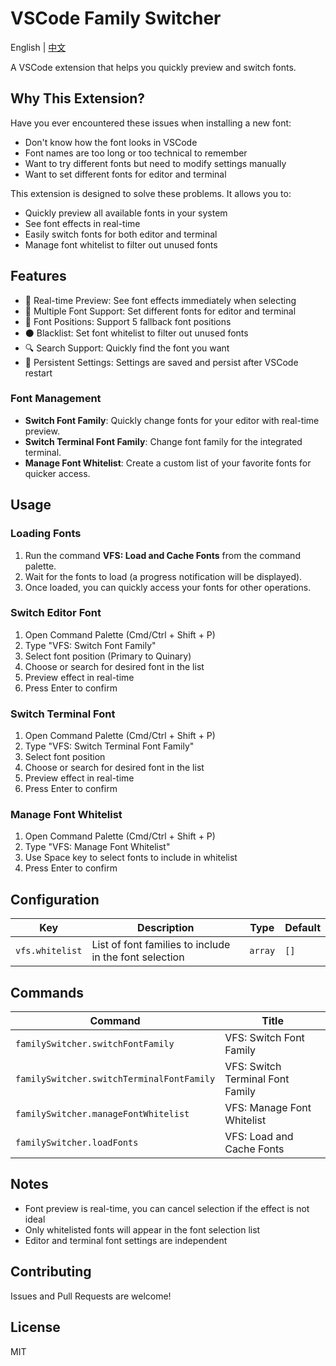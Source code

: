 # VSCode Family Switcher

English | [中文](README-ZH.md)

A VSCode extension that helps you quickly preview and switch fonts.

## Why This Extension?

Have you ever encountered these issues when installing a new font:
- Don't know how the font looks in VSCode
- Font names are too long or too technical to remember
- Want to try different fonts but need to modify settings manually
- Want to set different fonts for editor and terminal

This extension is designed to solve these problems. It allows you to:
- Quickly preview all available fonts in your system
- See font effects in real-time
- Easily switch fonts for both editor and terminal
- Manage font whitelist to filter out unused fonts

## Features

- 🎨 Real-time Preview: See font effects immediately when selecting
- 🔄 Multiple Font Support: Set different fonts for editor and terminal
- 📝 Font Positions: Support 5 fallback font positions
- ⚫ Blacklist: Set font whitelist to filter out unused fonts
- 🔍 Search Support: Quickly find the font you want
- 💾 Persistent Settings: Settings are saved and persist after VSCode restart

### Font Management
- **Switch Font Family**: Quickly change fonts for your editor with real-time preview.
- **Switch Terminal Font Family**: Change font family for the integrated terminal.
- **Manage Font Whitelist**: Create a custom list of your favorite fonts for quicker access.

## Usage

### Loading Fonts
1. Run the command **VFS: Load and Cache Fonts** from the command palette.
2. Wait for the fonts to load (a progress notification will be displayed).
3. Once loaded, you can quickly access your fonts for other operations.

### Switch Editor Font

1. Open Command Palette (Cmd/Ctrl + Shift + P)
2. Type "VFS: Switch Font Family"
3. Select font position (Primary to Quinary)
4. Choose or search for desired font in the list
5. Preview effect in real-time
6. Press Enter to confirm

### Switch Terminal Font

1. Open Command Palette (Cmd/Ctrl + Shift + P)
2. Type "VFS: Switch Terminal Font Family"
3. Select font position
4. Choose or search for desired font in the list
5. Preview effect in real-time
6. Press Enter to confirm

### Manage Font Whitelist

1. Open Command Palette (Cmd/Ctrl + Shift + P)
2. Type "VFS: Manage Font Whitelist"
3. Use Space key to select fonts to include in whitelist
4. Press Enter to confirm

## Configuration

<!-- configs -->

| Key             | Description                                            | Type    | Default |
| --------------- | ------------------------------------------------------ | ------- | ------- |
| `vfs.whitelist` | List of font families to include in the font selection | `array` | `[]`    |

<!-- configs -->

## Commands
<!-- commands -->

| Command                                   | Title                            |
| ----------------------------------------- | -------------------------------- |
| `familySwitcher.switchFontFamily`         | VFS: Switch Font Family          |
| `familySwitcher.switchTerminalFontFamily` | VFS: Switch Terminal Font Family |
| `familySwitcher.manageFontWhitelist`      | VFS: Manage Font Whitelist       |
| `familySwitcher.loadFonts`                | VFS: Load and Cache Fonts        |

<!-- commands -->

## Notes

- Font preview is real-time, you can cancel selection if the effect is not ideal
- Only whitelisted fonts will appear in the font selection list
- Editor and terminal font settings are independent

## Contributing

Issues and Pull Requests are welcome!

## License

MIT

